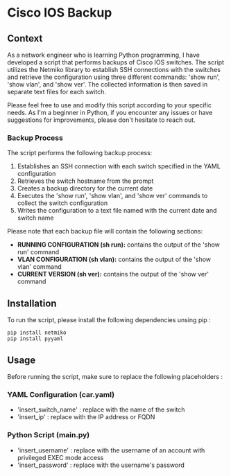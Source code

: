 # Cisco IOS Backup

## Context

As a network engineer who is learning Python programming, I have developed a script that performs backups of Cisco IOS switches. The script utilizes the Netmiko library to establish SSH connections with the switches and retrieve the configuration using three different commands: 'show run', 'show vlan', and 'show ver'. The collected  information is then saved in separate text files for each switch.

Please feel free to use and modify this script according to your specific needs. As I'm a beginner in Python, if you encounter any issues or have suggestions for improvements, please don't hesitate to reach out.

### Backup Process

The script performs the following backup process:

1. Establishes an SSH connection with each switch specified in the YAML configuration
2. Retrieves the switch hostname from the prompt
3. Creates a backup directory for the current date
4. Executes the 'show run', 'show vlan', and 'show ver' commands to collect the switch configuration
5. Writes the configuration to a text file named with the current date and switch name

Please note that each backup file will contain the following sections:

- **RUNNING CONFIGURATION (sh run):** contains the output of the 'show run' command
- **VLAN CONFIGURATION (sh vlan):** contains the output of the 'show vlan' command
- **CURRENT VERSION (sh ver):** contains the output of the 'show ver' command

## Installation

To run the script, please install the following dependencies unsing pip :

```
pip install netmiko
pip install pyyaml
```

## Usage

Before running the script, make sure to replace the following placeholders :

### YAML Configuration (car.yaml)

- 'insert_switch_name' : replace with the name of the switch
- 'insert_ip' : replace with the IP address or FQDN

### Python Script (main.py)

- 'insert_username' : replace with the username of an account with privileged EXEC mode access
- 'insert_password' : replace with the username's password
